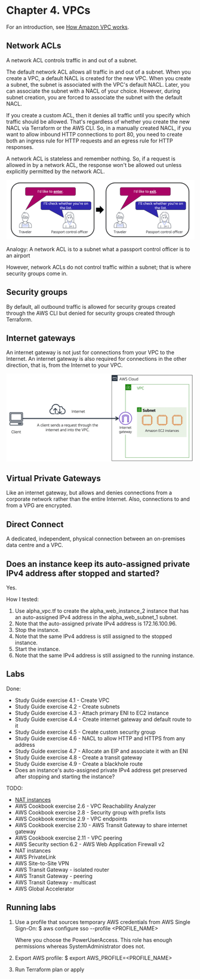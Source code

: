# Chapter 4. VPCs

For an introduction, see [How Amazon VPC works](https://docs.aws.amazon.com/vpc/latest/userguide/how-it-works.html).

## Network ACLs

A network ACL controls traffic in and out of a subnet.

The default network ACL allows all traffic in and out of a subnet. When you create a VPC, a default NACL is created for the new VPC. When you create a subnet, the subnet is associated with the VPC's default NACL. Later, you can associate the subnet with a NACL of your choice. However, during subnet creation, you are forced to associate the subnet with the default NACL.

If you create a custom ACL, then it denies all traffic until you specify which traffic should be allowed. That's regardless of whether you create the new NACL via Terraform or the AWS CLI. So, in a manually created NACL, if you want to allow inbound HTTP connections to port 80, you need to create both an ingress rule for HTTP requests and an egress rule for HTTP responses.

A network ACL is stateless and remember nothing. So, if a request is allowed in by a network ACL, the response won't be allowed out unless explicitly permitted by the network ACL.

![A network ACL is stateless](nacl_is_stateless.png "A NACL is stateless")

Analogy: A network ACL is to a subnet what a passport control officer is to an airport

However, network ACLs do not control traffic within a subnet; that is where security groups come in.

## Security groups

By default, all outbound traffic is allowed for security groups created through the AWS CLI but denied for security groups created through Terraform.

## Internet gateways

An internet gateway is not just for connections from your VPC to the Internet. An internet gateway is also required for connections in the other direction, that is, from the Internet to your VPC.

![An internet gateway is required for connections from the Internet to your VPC](internet_to_vpc.png "Connections from the Internet to your VPC")

## Virtual Private Gateways

Like an internet gateway, but allows and denies connections from a corporate network rather than the entire Internet. Also, connections to and from a VPG are encrypted.

## Direct Connect

A dedicated, independent, physical connection between an on-premises data centre and a VPC.

## Does an instance keep its auto-assigned private IPv4 address after stopped and started?

Yes.

How I tested:
1. Use alpha_vpc.tf to create the alpha_web_instance_2 instance that has an auto-assigned IPv4 address in the alpha_web_subnet_1 subnet.
2. Note that the auto-assigned private IPv4 address is 172.16.100.96.
3. Stop the instance.
4. Note that the same IPv4 address is still assigned to the stopped instance.
5. Start the instance.
6. Note that the same IPv4 address is still assigned to the running instance.

## Labs

Done:
- Study Guide exercise 4.1 - Create VPC
- Study Guide exercise 4.2 - Create subnets
- Study Guide exercise 4.3 - Attach primary ENI to EC2 instance
- Study Guide exercise 4.4 - Create internet gateway and default route to it
- Study Guide exercise 4.5 - Create custom security group
- Study Guide exercise 4.6 - NACL to allow HTTP and HTTPS from any address
- Study Guide exercise 4.7 - Allocate an EIP and associate it with an ENI
- Study Guide exercise 4.8 - Create a transit gateway
- Study Guide exercise 4.9 - Create a blackhole route
- Does an instance's auto-assigned private IPv4 address get preserved after stopping and starting the instance?

TODO:
- [NAT instances](https://docs.aws.amazon.com/vpc/latest/userguide/VPC_NAT_Instance.html#basics)
- AWS Cookbook exercise 2.6 - VPC Reachability Analyzer
- AWS Cookbook exercise 2.8 - Security group with prefix lists
- AWS Cookbook exercise 2.9 - VPC endpoints
- AWS Cookbook exercise 2.10 - AWS Transit Gateway to share internet gateway
- AWS Cookbook exercise 2.11 - VPC peering
- AWS Security section 6.2 - AWS Web Application Firewall v2
- NAT instances
- AWS PrivateLink
- AWS Site-to-Site VPN
- AWS Transit Gateway - isolated router
- AWS Transit Gateway - peering
- AWS Transit Gateway - multicast
- AWS Global Accelerator



## Running labs

1. Use a profile that sources temporary AWS credentials from AWS Single Sign-On:
    $ aws configure sso --profile <PROFILE_NAME>

    Where you choose the PowerUserAccess. This role has enough permissions whereas SystemAdministrator does not.
2. Export AWS profile:
    $ export AWS_PROFILE=<PROFILE_NAME>

3. Run Terraform plan or apply

